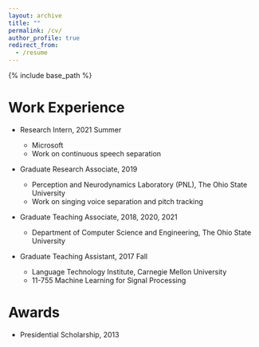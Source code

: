 ```yaml
---
layout: archive
title: ""
permalink: /cv/
author_profile: true
redirect_from:
  - /resume
---
```


{% include base_path %}


Work Experience
======
* Research Intern, 2021 Summer
  * Microsoft
  * Work on continuous speech separation

* Graduate Research Associate, 2019
  * Perception and Neurodynamics Laboratory (PNL), The Ohio State University
  * Work on singing voice separation and pitch tracking

* Graduate Teaching Associate, 2018, 2020, 2021
  * Department of Computer Science and Engineering, The Ohio State University

* Graduate Teaching Assistant, 2017 Fall
  * Language Technology Institute, Carnegie Mellon University
  * 11-755 Machine Learning for Signal Processing


Awards
======
* Presidential Scholarship, 2013
